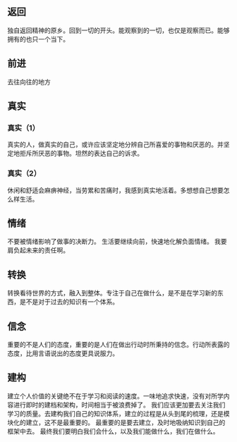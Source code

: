 ## 返回
独自返回精神的原乡。回到一切的开头。能观察到的一切，也仅是观察而已。能够拥有的也只一个当下。

## 前进
去往向往的地方
## 真实
### 真实（1）
真实的人，做真实的自己，或许应该坚定地分辨自己所喜爱的事物和厌恶的。并坚定地拒斥所厌恶的事物。坦然的表达自己的诉求。

### 真实（2）
休闲和舒适会麻痹神经，当劳累和苦痛时，我感到真实地活着。多想想自己想要怎么样生活。

## 情绪
不要被情绪影响了做事的决断力。
生活要继续向前，快速地化解负面情绪。
我要肩负起未来的责任啊。

## 转换
转换看待世界的方式，融入到整体。专注于自己在做什么，是不是在学习新的东西，是不是对于过去的知识有一个体系。

## 信念
重要的不是人们的态度，重要的是人们在做出行动时所秉持的信念。行动所表露的态度，比用言语说出的态度更具说服力。

## 建构
建立个人价值的关键绝不在于学习和阅读的速度。一味地追求快速，没有对所学内容进行即时的建档和架构，时间相当于被浪费掉了。
我们应该更加要去关注我们学习的质量。去建构我们自己的知识体系，建立的过程是从头到尾的梳理，还是模块化的建立，这不是最重要的。
最重要的是要去建立，及时地吸纳知识到自己的框架中去。
最终我们要明白我们会什么，以及我们能做什么，我们在做什么。
